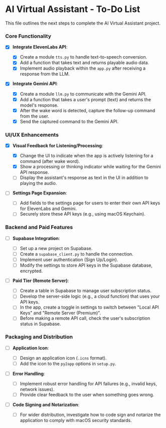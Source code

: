# AI Virtual Assistant - To-Do List

This file outlines the next steps to complete the AI Virtual Assistant project.

### Core Functionality

- [x] **Integrate ElevenLabs API**:

  - [x] Create a module `tts.py` to handle text-to-speech conversion.
  - [x] Add a function that takes text and returns playable audio data.
  - [x] Implement audio playback within the `app.py` after receiving a response from the LLM.

- [x] **Integrate Gemini API**:
  - [x] Create a module `llm.py` to communicate with the Gemini API.
  - [x] Add a function that takes a user's prompt (text) and returns the model's response.
  - [x] After the wake word is detected, capture the follow-up command from the user.
  - [x] Send the captured command to the Gemini API.

### UI/UX Enhancements

- [x] **Visual Feedback for Listening/Processing**:

  - [x] Change the UI to indicate when the app is actively listening for a command (after wake word).
  - [x] Show a processing or thinking indicator while waiting for the Gemini API response.
  - [ ] Display the assistant's response as text in the UI in addition to playing the audio.

- [ ] **Settings Page Expansion**:
  - [ ] Add fields to the settings page for users to enter their own API keys for ElevenLabs and Gemini.
  - [ ] Securely store these API keys (e.g., using macOS Keychain).

### Backend and Paid Features

- [ ] **Supabase Integration**:

  - [ ] Set up a new project on Supabase.
  - [ ] Create a `supabase_client.py` to handle the connection.
  - [ ] Implement user authentication (Sign Up/Login).
  - [ ] Modify the settings to store API keys in the Supabase database, encrypted.

- [ ] **Paid Tier (Remote Server)**:
  - [ ] Create a table in Supabase to manage user subscription status.
  - [ ] Develop the server-side logic (e.g., a cloud function) that uses your API keys.
  - [ ] In the app, create a toggle in settings to switch between "Local API Keys" and "Remote Server (Premium)".
  - [ ] Before making a remote API call, check the user's subscription status in Supabase.

### Packaging and Distribution

- [ ] **Application Icon**:

  - [ ] Design an application icon (`.icns` format).
  - [ ] Add the icon to the `py2app` options in `setup.py`.

- [ ] **Error Handling**:

  - [ ] Implement robust error handling for API failures (e.g., invalid keys, network issues).
  - [ ] Provide clear feedback to the user when something goes wrong.

- [ ] **Code Signing and Notarization**:
  - [ ] For wider distribution, investigate how to code sign and notarize the application to comply with macOS security standards.
